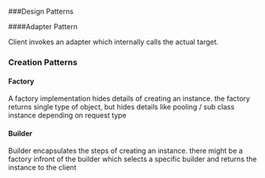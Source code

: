 ###Design Patterns

####Adapter Pattern

Client invokes an adapter which internally calls the actual target.

### Creation Patterns
#### Factory
A factory implementation hides details of creating an instance. the factory returns single type of object, but hides details like pooling / sub class instance depending on request type

#### Builder
Builder encapsulates the steps of creating an instance. there might be a factory infront of the builder which selects a specific builder and returns the instance to the client
